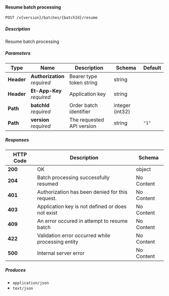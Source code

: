 
<a name="batches_resumeorderbatch"></a>
#### Resume batch processing
```
POST /v{version}/batches/{batchId}/resume
```


##### Description
Resume batch processing


##### Parameters

|Type|Name|Description|Schema|Default|
|---|---|---|---|---|
|**Header**|**Authorization**  <br>*required*|Bearer type token string|string||
|**Header**|**Et-App-Key**  <br>*required*|Application key|string||
|**Path**|**batchId**  <br>*required*|Order batch identifier|integer (int32)||
|**Path**|**version**  <br>*required*|The requested API version|string|`"1"`|


##### Responses

|HTTP Code|Description|Schema|
|---|---|---|
|**200**|OK|object|
|**204**|Batch processing successfully resumed|No Content|
|**401**|Authorization has been denied for this request.|No Content|
|**403**|Application key is not defined or does not exist|No Content|
|**409**|An error occured in attempt to resume batch|No Content|
|**422**|Validation error occurred while processing entity|No Content|
|**500**|Internal server error|No Content|


##### Produces

* `application/json`
* `text/json`



